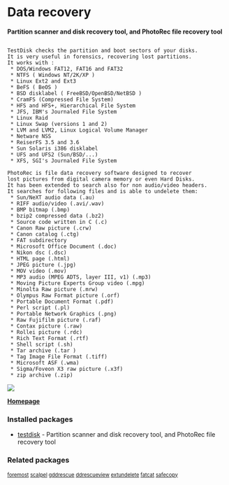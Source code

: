 # Data recovery

__Partition scanner and disk recovery tool, and PhotoRec file recovery tool__

```

TestDisk checks the partition and boot sectors of your disks.
It is very useful in forensics, recovering lost partitions.
It works with :
 * DOS/Windows FAT12, FAT16 and FAT32
 * NTFS ( Windows NT/2K/XP )
 * Linux Ext2 and Ext3
 * BeFS ( BeOS )
 * BSD disklabel ( FreeBSD/OpenBSD/NetBSD )
 * CramFS (Compressed File System)
 * HFS and HFS+, Hierarchical File System
 * JFS, IBM's Journaled File System
 * Linux Raid
 * Linux Swap (versions 1 and 2)
 * LVM and LVM2, Linux Logical Volume Manager
 * Netware NSS
 * ReiserFS 3.5 and 3.6
 * Sun Solaris i386 disklabel
 * UFS and UFS2 (Sun/BSD/...)
 * XFS, SGI's Journaled File System

PhotoRec is file data recovery software designed to recover
lost pictures from digital camera memory or even Hard Disks.
It has been extended to search also for non audio/video headers.
It searches for following files and is able to undelete them:
 * Sun/NeXT audio data (.au)
 * RIFF audio/video (.avi/.wav)
 * BMP bitmap (.bmp)
 * bzip2 compressed data (.bz2)
 * Source code written in C (.c)
 * Canon Raw picture (.crw)
 * Canon catalog (.ctg)
 * FAT subdirectory
 * Microsoft Office Document (.doc)
 * Nikon dsc (.dsc)
 * HTML page (.html)
 * JPEG picture (.jpg)
 * MOV video (.mov)
 * MP3 audio (MPEG ADTS, layer III, v1) (.mp3)
 * Moving Picture Experts Group video (.mpg)
 * Minolta Raw picture (.mrw)
 * Olympus Raw Format picture (.orf)
 * Portable Document Format (.pdf)
 * Perl script (.pl)
 * Portable Network Graphics (.png)
 * Raw Fujifilm picture (.raf)
 * Contax picture (.raw)
 * Rollei picture (.rdc)
 * Rich Text Format (.rtf)
 * Shell script (.sh)
 * Tar archive (.tar )
 * Tag Image File Format (.tiff)
 * Microsoft ASF (.wma)
 * Sigma/Foveon X3 raw picture (.x3f)
 * zip archive (.zip)

```

![](https://screenshots.debian.net/thumbnail/testdisk/)


 **[Homepage]()**

### Installed packages

* [testdisk](https://packages.debian.org/jessie/testdisk) - Partition scanner and disk recovery tool, and PhotoRec file recovery tool

### Related packages

<sub> [foremost](https://packages.debian.org/jessie/foremost) [scalpel](https://packages.debian.org/jessie/scalpel) [gddrescue](https://packages.debian.org/jessie/gddrescue) [ddrescueview](https://packages.debian.org/jessie/ddrescueview) [extundelete](https://packages.debian.org/jessie/extundelete) [fatcat](https://packages.debian.org/jessie/fatcat) [safecopy](https://packages.debian.org/jessie/safecopy)  </sub>
